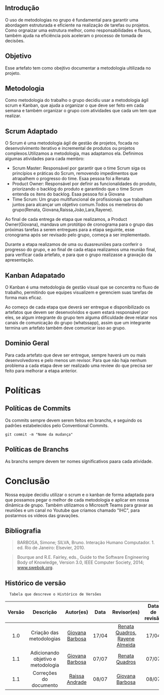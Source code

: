 ## Introdução

O uso de metodologias no grupo é fundamental para garantir uma abordagem estruturada e eficiente na realização de tarefas ou projetos. Como orgnaizar uma estrutura melhor, como responsabilidades e fluxos, também ajuda na eficiência pois aceleram o processo de tomada de decisões.

## Objetivo
Esse artefato tem como obejtivo documentar a metodologia ultilizada no projeto.

## Metodologia 
Como metodologia do trabalho o grupo decidiu usar a metodologia ágil scrum e Kanban, que ajuda a organizar o que deve ser feito em cada semana e também organizar o grupo com atividades que cada um tem que realizar.

## Scrum Adaptado
O Scrum é uma metodologia ágil de gestão de projetos, focada no desenvolvimento iterativo e incremental de produtos ou projetos complexos.Utilizamos a metodologia, mas adaptamos ela. Definimos algumas atividades para cada membro:

 * Scrum Master: Responsável por garantir que o time Scrum siga os princípios e práticas do Scrum, removendo impedimentos que atrapalhem o progresso do time. Esaa pessoa foi a Renata 
 * Product Owner: Responsável por definir as funcionalidades do produto, priorizando o backlog do produto e garantindo que o time Scrum entenda os itens do backlog. Esaa pessoa foi a Giovana
 * Time Scrum: Um grupo multifuncional de profissionais que trabalham juntos para alcançar um objetivo comum.Todos os memebros do grupo(Renata, Giovana,Raissa,João,Lara,Rayene).

Ao final de cada entrega de etapa que realizamos, a Product Owner(Giovana), mandava um protótipo de cronograma para o grupo das próximas tarefas a serem entregues para a etapa seguinte, esse cronograma após ser revisado pelo grupo, começa a ser implementado.

Durante a etapa realizamos de uma ou duasreuniões para conferir o progresso do grupo, e ao final de cada etapa realizamos uma reunião final, para verificar cada artefato, e para que o grupo realizasse a gravação da apresentação.

## Kanban Adapatado
O Kanban é uma metodologia de gestão visual que se concentra no fluxo de trabalho, permitindo que equipes visualizem e gerenciem suas tarefas de forma mais eficaz.

Ao começo de cada etapa que deverá ser entregue e disponibilizado os artefatos que devem ser desenvolvidos e quem estará responsável por eles, se algum integrante do grupo tem alguma dificuldade deve relatar nos canais de comunicação do grupo (whatssapp), assim que um integrante termina um artefato também deve comunicar isso ao grupo.

## Dominio  Geral
Para cada artefato que deve ser entregue, sempre haverá um ou mais desenvolvedores e pelo menos um revisor. Para que não haja nenhum problema a cada etapa deve ser realizado uma review do que precisa ser feito para melhorar a etapa anterior.

# Políticas 

## Políticas de Commits
Os commits sempre devem serem feitos em branchs, e seguindo os padrões estabelecidos pelo Conventional Commits.

 ```git commit -m "Nome da mudança"```

## Políticas de Branchs
As branchs sempre devem ter nomes significativos paara cada atividade.

# Conclusão
Nossa equipe decidiu utilizar o scrum e o kanban de forma adaptada para que possamos pegar o melhor de cada metodologia e aplicar em nossa dinâmica de grupo.
Também utilizamos o Microsoft Teams para gravar as reuniões e um canal no Youtube que criamos chamado "IHC", para postarmos os vídeos das gravações.

## Bibliografia 
> BARBOSA, Simone; SILVA, Bruno. Interação Humano Computador. 1. ed. Rio de Janeiro: Elsevier, 2010.

>  Bourque and R.E. Fairley, eds., Guide to the Software Engineering Body of Knowledge, Version 3.0, IEEE Computer Society, 2014; www.swebok.org.

## Histórico de versão
      Tabela que descreve o Histórico de Versões
|     Versão       |     Descrição      |      Autor(es)      | Data           |  Revisor(es)          |Data de revisão|
| :----------------------------------------------------------: | :-------------------------------: | :-------------------------------------------------: | :-------------------------------: |  :-------------------------------: | :-------------------------------: |
| 1.0 |  Criação das metodologias | [Giovana Barbosa ](https://github.com/gio221) | 17/04 | [Renata Quadros](https://github.com/Renatinha28), [Rayene Almeida](https://github.com/rayenealmeida)  | 17/04 |
|  1.1  | Adicionando objetivo e metodologia                  |     [Giovana Barbosa ](https://github.com/gio221) |07/07| [Renata Quadros](https://github.com/Renatinha28)           |     07/07          |
|1.1|Correções do documento|[Raissa Andrade](https://github.com/RaissaAndradeS)| 08/07| [Giovana Barbosa ](https://github.com/gio221) |08/07
